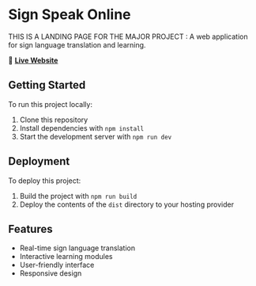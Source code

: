 # Sign Speak Online

THIS IS A LANDING PAGE FOR THE MAJOR PROJECT :
A web application for sign language translation and learning.

 🚀 **[Live Website](https://signlanding.netlify.app)** 

## Getting Started

To run this project locally:

1. Clone this repository
2. Install dependencies with `npm install`
3. Start the development server with `npm run dev`

## Deployment

To deploy this project:

1. Build the project with `npm run build`
2. Deploy the contents of the `dist` directory to your hosting provider

## Features

- Real-time sign language translation
- Interactive learning modules
- User-friendly interface
- Responsive design

